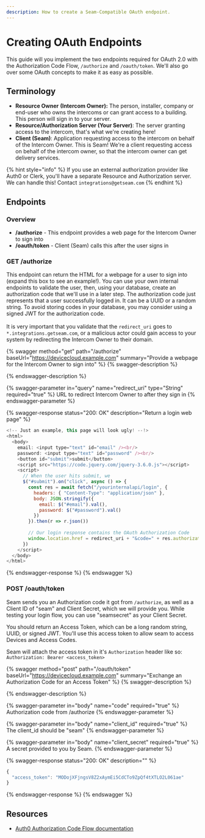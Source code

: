 ```yaml
---
description: How to create a Seam-Compatible OAuth endpoint.
---
```


# Creating OAuth Endpoints

This guide will you implement the two endpoints required for OAuth 2.0 with the Authorization Code Flow, `/authorize` and `/oauth/token`. We'll also go over some OAuth concepts to make it as easy as possible.

## Terminology

* **Resource Owner** **(Intercom Owner):** The person,  installer, company or end-user who owns the intercoms or can grant access to a building. This person will sign in to your server.
* **Resource/Authorization Server (Your Server)**: The server granting access to the intercom, that's what we're creating here!
* **Client (Seam)**: Application requesting access to the intercom on behalf of the Intercom Owner. This is Seam! We're a client requesting access on behalf of the intercom owner, so that the intercom owner can get delivery services.

{% hint style="info" %}
If you use an external authorization provider like Auth0 or Clerk, you'll have a separate Resource and Authorization server. We can handle this! Contact `integrations@getseam.com`
{% endhint %}

## Endpoints

### Overview

* **/authorize** - This endpoint provides a web page for the Intercom Owner to sign into
* **/oauth/token** - Client (Seam) calls this after the user signs in

### GET /authorize

This endpoint can return the HTML for a webpage for a user to sign into (expand this box to see an example!). You can use your own internal endpoints to validate the user, then, using your database, create an authorization code that we'll use in a later step. The authorization code just represents that a user successfully logged in. It can be a UUID or a random string. To avoid storing codes in your database, you may consider using a signed JWT for the authorization code.\
\
It is very important that you validate that the `redirect_uri` goes to `*.integrations.getseam.com`, or a malicious actor could gain access to your system by redirecting the Intercom Owner to their domain.

{% swagger method="get" path="/authorize" baseUrl="https://devicecloud.example.com" summary="Provide a webpage for the Intercom Owner to sign into" %}
{% swagger-description %}

{% endswagger-description %}

{% swagger-parameter in="query" name="redirect_uri" type="String" required="true" %}
URL to redirect Intercom Owner to after they sign in
{% endswagger-parameter %}

{% swagger-response status="200: OK" description="Return a login web page" %}
```javascript
<!-- Just an example, this page will look ugly! --!>
<html>
  <body>
    email: <input type="text" id="email" /><br/>
    password: <input type="text" id="password" /><br/>
    <button id="submit">submit</button>
    <script src="https://code.jquery.com/jquery-3.6.0.js"></script>
    <script>
      // When the user hits submit, we 
      $("#submit").on("click", async () => {
        const res = await fetch("/yourinternalapi/login", {
          headers: { "Content-Type": "application/json" },
          body: JSON.stringify({
            email: $("#email").val(),
            password: $("#password").val()
          })
        }).then(r => r.json())
        
        // Our login response contains the OAuth Authorization Code
        window.location.href = redirect_uri + "&code=" + res.authorization_code
      })
    </script>
  </body>
</html>
```
{% endswagger-response %}
{% endswagger %}

### POST /oauth/token

Seam sends you an Authorization code it got from `/authorize`, as well as a Client ID of "seam" and Client Secret, which we will provide you. While testing your login flow, you can use "seamsecret" as your Client Secret.

You should return an Access Token, which can be a long random string, UUID, or signed JWT. You'll use this access token to allow seam to access Devices and Access Codes.

Seam will attach the access token in it's `Authorization` header like so: `Authorization: Bearer <access_token>`

{% swagger method="post" path="/oauth/token" baseUrl="https://devicecloud.example.com" summary="Exchange an Authorization Code for an Access Token" %}
{% swagger-description %}

{% endswagger-description %}

{% swagger-parameter in="body" name="code" required="true" %}
Authorization code from /authorize
{% endswagger-parameter %}

{% swagger-parameter in="body" name="client_id" required="true" %}
The client_id should be "seam"
{% endswagger-parameter %}

{% swagger-parameter in="body" name="client_secret" required="true" %}
A secret provided to you by Seam.
{% endswagger-parameter %}

{% swagger-response status="200: OK" description="" %}
```javascript
{
  "access_token": "MODojXFjngsV8Z2xAymEi5CdCTo9ZpQf4tXTLO2L061ae"
}
```
{% endswagger-response %}
{% endswagger %}

## Resources

* [Auth0 Authorization Code Flow documentation](https://auth0.com/docs/get-started/authentication-and-authorization-flow/authorization-code-flow)
